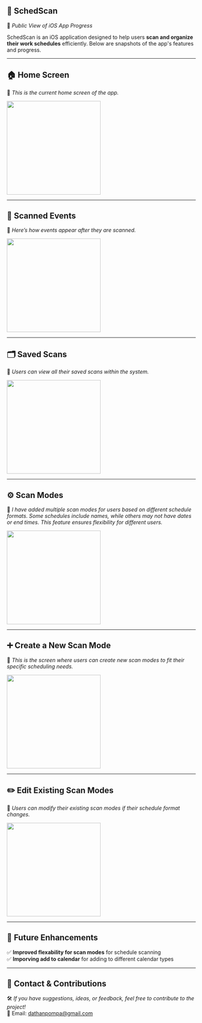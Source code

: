 ## 📱 SchedScan
📢 *Public View of iOS App Progress*

SchedScan is an iOS application designed to help users **scan and organize their work schedules** efficiently. Below are snapshots of the app's features and progress.

---

## 🏠 Home Screen
📌 *This is the current home screen of the app.*

<img src="https://github.com/user-attachments/assets/d149435d-d3b2-4f52-a950-c6c7dcd4a5d7" width="250">

---

## 📅 Scanned Events
📌 *Here’s how events appear after they are scanned.*

<img src="https://github.com/user-attachments/assets/0c3a7ca9-8d2a-4b83-adf7-e291a55b38fb" width="250">

---

## 🗂️ Saved Scans
📌 *Users can view all their saved scans within the system.*

<img src="https://github.com/user-attachments/assets/76d1ab18-1a57-4d3c-9aa1-12167c349e10" width="250">

---


## ⚙️ Scan Modes
📌 *I have added multiple scan modes for users based on different schedule formats. Some schedules include names, while others may not have dates or end times. This feature ensures flexibility for different users.*

<img src="https://github.com/user-attachments/assets/890dd76d-d4ac-4d7c-92d9-2d20e0bb2a88" width="250">

---

## ➕ Create a New Scan Mode
📌 *This is the screen where users can create new scan modes to fit their specific scheduling needs.*

<img src="https://github.com/user-attachments/assets/0fbe6b75-f767-485d-8fb6-80102e0daee9" width="250">

---

## ✏️ Edit Existing Scan Modes
📌 *Users can modify their existing scan modes if their schedule format changes.*

<img src="https://github.com/user-attachments/assets/cb24e9e6-1d3d-4234-a090-56a1973283e1" width="250">

---

## 🚀 Future Enhancements
✅ **Improved flexability for scan modes** for schedule scanning  
✅ **Imporving add to calendar** for adding to different calendar types

---

## 📩 Contact & Contributions
🛠 *If you have suggestions, ideas, or feedback, feel free to contribute to the project!*  
📧 Email: dathanpompa@gmail.com 
